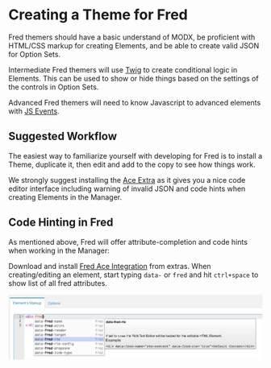 # Creating a Theme for Fred

Fred themers should have a basic understand of MODX, be proficient with HTML/CSS markup for creating Elements, and be able to create valid JSON for Option Sets. 

Intermediate Fred themers will use [Twig](https://twig.symfony.com/doc/2.x/) to create conditional logic in Elements. This can be used to show or hide things based on the settings  of the controls in Option Sets.

Advanced Fred themers will need to know Javascript to advanced elements with [JS Events](/themer/elements/js_events).

## Suggested Workflow

The easiest way to familiarize yourself with developing for Fred is to install a Theme, duplicate it, then edit and add to the copy to see how things work.

We strongly suggest installing the [Ace Extra](https://modx.com/extras/package/ace) as it gives you a nice code editor interface including warning of invalid JSON and code hints when creating Elements in the Manager.

## Code Hinting in Fred

As mentioned above, Fred will offer attribute-completion and code hints when working in the Manager:

Download and install [Fred Ace Integration](https://modx.com/extras/package/fredaceintegration) from extras. When creating/editing an element, start typing `data-` or `fred` and hit `ctrl+space` to show list of all fred attributes.

![Ace Integration](/images/ace_integration_dialog.png)